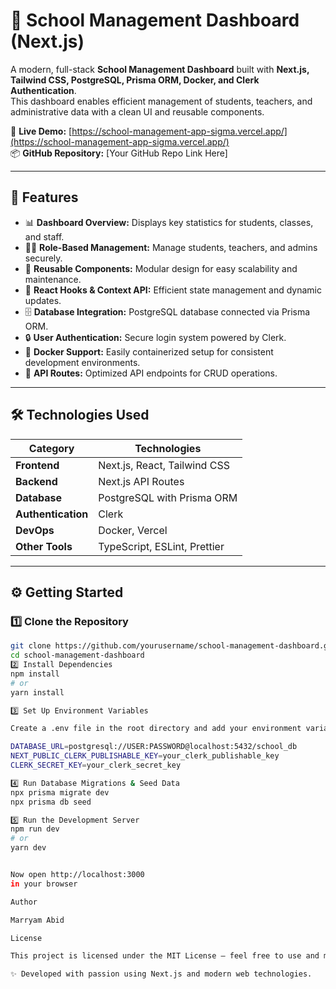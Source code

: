 # 🏫 School Management Dashboard (Next.js)

A modern, full-stack **School Management Dashboard** built with **Next.js, Tailwind CSS, PostgreSQL, Prisma ORM, Docker, and Clerk Authentication**.  
This dashboard enables efficient management of students, teachers, and administrative data with a clean UI and reusable components.

🔗 **Live Demo:** [https://school-management-app-sigma.vercel.app/](https://school-management-app-sigma.vercel.app/)  
📦 **GitHub Repository:** [Your GitHub Repo Link Here]

---

## 🚀 Features

- 📊 **Dashboard Overview:** Displays key statistics for students, classes, and staff.
- 👩‍🏫 **Role-Based Management:** Manage students, teachers, and admins securely.
- 🧩 **Reusable Components:** Modular design for easy scalability and maintenance.
- 🧠 **React Hooks & Context API:** Efficient state management and dynamic updates.
- 🗄️ **Database Integration:** PostgreSQL database connected via Prisma ORM.
- 🔒 **User Authentication:** Secure login system powered by Clerk.
- 🐳 **Docker Support:** Easily containerized setup for consistent development environments.
- 🧰 **API Routes:** Optimized API endpoints for CRUD operations.

---

## 🛠️ Technologies Used

| Category           | Technologies                 |
| ------------------ | ---------------------------- |
| **Frontend**       | Next.js, React, Tailwind CSS |
| **Backend**        | Next.js API Routes           |
| **Database**       | PostgreSQL with Prisma ORM   |
| **Authentication** | Clerk                        |
| **DevOps**         | Docker, Vercel               |
| **Other Tools**    | TypeScript, ESLint, Prettier |

---

## ⚙️ Getting Started

### 1️⃣ Clone the Repository

```bash
git clone https://github.com/yourusername/school-management-dashboard.git
cd school-management-dashboard
2️⃣ Install Dependencies
npm install
# or
yarn install

3️⃣ Set Up Environment Variables

Create a .env file in the root directory and add your environment variables:

DATABASE_URL=postgresql://USER:PASSWORD@localhost:5432/school_db
NEXT_PUBLIC_CLERK_PUBLISHABLE_KEY=your_clerk_publishable_key
CLERK_SECRET_KEY=your_clerk_secret_key

4️⃣ Run Database Migrations & Seed Data
npx prisma migrate dev
npx prisma db seed

5️⃣ Run the Development Server
npm run dev
# or
yarn dev


Now open http://localhost:3000
in your browser

Author

Marryam Abid

License

This project is licensed under the MIT License – feel free to use and modify for your own learning or projects.

✨ Developed with passion using Next.js and modern web technologies.




```
